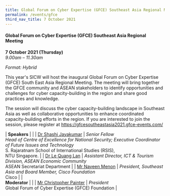 ```yaml
---
title: Global Forum on Cyber Expertise (GFCE) Southeast Asia Regional Meeting
permalink: /events/gfce
third_nav_title: 7 October 2021
---
```

#### **Global Forum on Cyber Expertise (GFCE) Southeast Asia Regional Meeting**

**7 October 2021 (Thursday)**  
*9.00am – 11.30am*

*Format: Hybrid*

This year's SICW will host the inaugural Global Forum on Cyber Expertise (GFCE) South East Asia Regional Meeting. The meeting will bring together the GFCE community and ASEAN stakeholders to identify opportunities and challenges for cyber capacity-building in the region and share good practices and knowledge.

The session will discuss the cyber capacity-building landscape in Southeast Asia as well as collaborative opportunities to enhance coordinated capacity-building efforts in the region. If you are interested to join the session, please register at  <a href="https://gfcesoutheastasia2021.gfce-events.com/" target="_blank">https://gfcesoutheastasia2021.gfce-events.com/</a>

| **Speakers**               |                                                                                                                                   |
| [Dr Shashi Jayakumar](/speaker-s-jayakumar)    | *Senior   Fellow<br>Head of Centre of Excellence for National Security; Executive Coordinator   of Future Issues and Technology*<br>S. Rajaratnam School of International Studies (RSIS), <br>NTU Singapore.  |
| [Dr Le Quang Lan](/speaker-le-quang-lan)        | *Assistant   Director, ICT  & Tourism Division,   ASEAN Economic Community*<br>ASEAN Secretariat Department                                              |
| [Mr Naveen Menon](/speaker-x)        | *President,   Southeast Asia and Board Member, Cisco Foundation*<br>Cisco                                                                    |
| <br> **Moderator**              |                                                                                                                                   |
| [Mr Christopher Painter](/speaker-x) | *President*<br>Global Forum of Cyber Expertise (GFCE) Foundation                                                                                                                         |